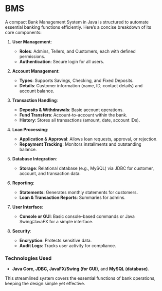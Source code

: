 # BMS
A compact Bank Management System in Java is structured to automate essential banking functions efficiently. Here’s a concise breakdown of its core components:

1. **User Management**:
   - **Roles**: Admins, Tellers, and Customers, each with defined permissions.
   - **Authentication**: Secure login for all users.

2. **Account Management**:
   - **Types**: Supports Savings, Checking, and Fixed Deposits.
   - **Details**: Customer information (name, ID, contact details) and account balance.

3. **Transaction Handling**:
   - **Deposits & Withdrawals**: Basic account operations.
   - **Fund Transfers**: Account-to-account within the bank.
   - **History**: Stores all transactions (amount, date, account IDs).

4. **Loan Processing**:
   - **Application & Approval**: Allows loan requests, approval, or rejection.
   - **Repayment Tracking**: Monitors installments and outstanding balance.

5. **Database Integration**:
   - **Storage**: Relational database (e.g., MySQL) via JDBC for customer, account, and transaction data.

6. **Reporting**:
   - **Statements**: Generates monthly statements for customers.
   - **Loan & Transaction Reports**: Summaries for admins.

7. **User Interface**:
   - **Console or GUI**: Basic console-based commands or Java Swing/JavaFX for a simple interface.

8. **Security**:
   - **Encryption**: Protects sensitive data.
   - **Audit Logs**: Tracks user activity for compliance.

### Technologies Used
- **Java Core, JDBC, JavaFX/Swing (for GUI)**, and **MySQL (database)**. 

This streamlined system covers the essential functions of bank operations, keeping the design simple yet effective.
